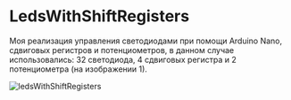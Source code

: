 # LedsWithShiftRegisters
Моя реализация управления светодиодами при помощи Arduino Nano, сдвиговых регистров и потенциометров, в данном случае использовались: 32 светодиода, 4 сдвиговых регистра и 2 потенциометра (на изображении 1).

![ledsWithShiftRegisters](https://user-images.githubusercontent.com/44582410/236060214-20f89394-3d2d-459d-b16e-a8c4740198fc.jpg)
